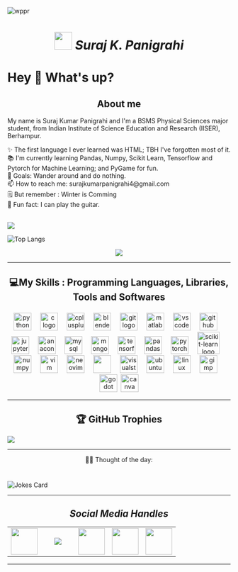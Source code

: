 ![wppr](https://github.com/sk-panigrahi-559/sk-panigrahi-559/assets/108508683/62237fb4-2bed-4e83-ad95-d4acdb1bec84)

<h1 align="center"><img src="https://github.com/sk-panigrahi-559/sk-panigrahi-559/assets/108508683/7e2e6092-fc4f-4a04-96f0-e4dd6c86392b" width="40" height="40"><strong><i> Suraj K. Panigrahi</i></strong></h1>
<!--p align="center"><img src="https://i.pinimg.com/originals/ec/29/67/ec2967eebf71e31cd1cb47e3252e36cd.gif"></p-->
<h1 align="left">Hey 👋 What's up?</h1>
<h2 align="center">About me</h2>
<p align="left">My name is Suraj Kumar Panigrahi and I'm a BSMS Physical Sciences major student, from Indian Institute of Science Education and Research (IISER), Berhampur.</p>

<p align="left">
  ✨ The first language I ever learned was HTML; TBH I've forgotten most of it.<br>
  📚 I'm currently learning Pandas, Numpy, Scikit Learn, Tensorflow and Pytorch for Machine Learning; and PyGame for fun.<br>
  🎯 Goals: Wander around and do nothing.<br>
  📫 How to reach me: surajkumarpanigrahi4@gmail.com <br>
  🗒️ But remember : Winter is Comming<br>
  🎲 Fun fact: I can play the guitar.<br><br>
  <p align="center">
    
  ![](https://github-readme-streak-stats.herokuapp.com/?user=sk-panigrahi-559&theme=dark&hide_border=true)
  <!--![](https://github-readme-stats.vercel.app/api/top-langs/?username=sk-panigrahi-559&theme=dark&hide_border=true&include_all_commits=true&count_private=true&layout=compact&langs_count=8)-->
  ![Top Langs](https://github-readme-stats.vercel.app/api/top-langs/?username=sk-panigrahi-559&theme=dark&layout=donut&langs_count=8&hide_border=true)
  
  </p>
</p>
<p align="center"><img src="https://github-readme-activity-graph.vercel.app/graph?username=sk-panigrahi-559&height=350&hide_title=true&bg_color=transparent&color=fff&area=false&area_color=f00&radius=16"></p>

---

<h2 align="center">💻My Skills : Programming Languages, Libraries, Tools and Softwares</h2>

###

<div align="center">
  <img src="https://cdn.jsdelivr.net/gh/devicons/devicon/icons/python/python-original.svg" height="40" alt="python logo"  />
  <img width="12" />
  <img src="https://cdn.jsdelivr.net/gh/devicons/devicon/icons/c/c-original.svg" height="40" alt="c logo"  />
  <img width="12" />
  <img src="https://cdn.jsdelivr.net/gh/devicons/devicon/icons/cplusplus/cplusplus-original.svg" height="40" alt="cplusplus logo"  />
  <img width="12" />
  <img src="https://cdn.jsdelivr.net/gh/devicons/devicon/icons/blender/blender-original.svg" height="40" alt="blender logo"  />
  <img width="12" />
  <img src="https://cdn.jsdelivr.net/gh/devicons/devicon/icons/git/git-original.svg" height="40" alt="git logo"  />
  <img width="12" />
  <img src="https://cdn.jsdelivr.net/gh/devicons/devicon/icons/matlab/matlab-original.svg" height="40" alt="matlab logo"  />
  <img width="12" />
  <img src="https://cdn.jsdelivr.net/gh/devicons/devicon/icons/vscode/vscode-original.svg" height="40" alt="vscode logo"  />
  <img width="12" />
  <img src="https://skillicons.dev/icons?i=github" height="40" alt="github logo"  />
  <img width="12" />
  <img src="https://cdn.jsdelivr.net/gh/devicons/devicon/icons/jupyter/jupyter-original.svg" height="40" alt="jupyter logo"  />
  <img width="12" />
  <img src="https://cdn.jsdelivr.net/gh/devicons/devicon/icons/anaconda/anaconda-original.svg" height="40" alt="anaconda logo"  />
  <img width="12" />
  <img src="https://cdn.jsdelivr.net/gh/devicons/devicon/icons/mysql/mysql-original.svg" height="40" alt="mysql logo"  />
  <img width="12" />
  <img src="https://cdn.jsdelivr.net/gh/devicons/devicon/icons/mongodb/mongodb-original.svg" height="40" alt="mongodb logo"  />
  <img width="12" />
  <img src="https://cdn.jsdelivr.net/gh/devicons/devicon/icons/tensorflow/tensorflow-original.svg" height="40" alt="tensorflow logo"  />
  <img width="12" />
  <img src="https://cdn.jsdelivr.net/gh/devicons/devicon/icons/pandas/pandas-original.svg" height="40" alt="pandas logo"  />
  <img width="12" />
  <img src="https://cdn.jsdelivr.net/gh/devicons/devicon/icons/pytorch/pytorch-original.svg" height="40" alt="pytorch logo"  />
  <img width="12" />
  <img src="https://github.com/sk-panigrahi-559/sk-panigrahi-559/assets/108508683/27641e10-861f-4922-bf6a-d34a2b73b64d" height="50" alt="scikit-learn logo">
  <img width="12">
  <img src="https://cdn.jsdelivr.net/gh/devicons/devicon/icons/numpy/numpy-original.svg" height="40" alt="numpy logo"  />
  <img width="12" />
  <img src="https://cdn.jsdelivr.net/gh/devicons/devicon/icons/vim/vim-original.svg" height="40" alt="vim logo"  />
  <img width="12" />
  <img src="https://cdn.simpleicons.org/neovim/57A143" height="40" alt="neovim logo"  />
  <img width="12" />
  <img src="https://cdn.jsdelivr.net/gh/devicons/devicon/icons/latex/latex-original.svg" height="40"  />
  <img width="12" />
  <img src="https://cdn.jsdelivr.net/gh/devicons/devicon/icons/visualstudio/visualstudio-plain.svg" height="40" alt="visualstudio logo"  />
  <img width="12" />
  <img src="https://cdn.jsdelivr.net/gh/devicons/devicon/icons/ubuntu/ubuntu-plain.svg" height="40" alt="ubuntu logo"  />
  <img width="12" />
  <img src="https://cdn.jsdelivr.net/gh/devicons/devicon/icons/linux/linux-original.svg" height="40" alt="linux logo"  />
  <img width="12" />
  <img src="https://cdn.simpleicons.org/gimp/5C5543" height="40" alt="gimp logo"  />
  <img width="12" />
  <img src="https://cdn.simpleicons.org/godotengine/478CBF" height="40" alt="godot logo"  />
  <img widht="12" />
  <img src="https://cdn.jsdelivr.net/gh/devicons/devicon/icons/canva/canva-original.svg" height="40" alt="canva logo"/>
          
</div>

<!--
<div align="center">
  <img src="https://github-readme-stats.vercel.app/api?username=sk-panigrahi-559&hide_title=false&hide_rank=false&show_icons=true&include_all_commits=true&count_private=true&disable_animations=false&theme=dracula&locale=en&hide_border=false&order=1" height="150" alt="stats graph"  />
  <img src="https://github-readme-stats.vercel.app/api/top-langs?username=sk-panigrahi-559&locale=en&hide_title=false&layout=compact&card_width=320&langs_count=5&theme=dracula&hide_border=false&order=2" height="150" alt="languages graph"  />
</div>
-->

---
<!--h2 align="center">📊 GitHub Stats:</h2>
<!--table width="100" align='center'>
  <td align='center' width="60">
    
    ![](https://github-readme-stats.vercel.app/api?username=sk-panigrahi-559&theme=dark&hide_border=true&include_all_commits=true&count_private=false)
  
  </td>
</table>

![](https://github-readme-stats.vercel.app/api?username=sk-panigrahi-559&theme=dark&hide_border=true&include_all_commits=true&count_private=false)
![](https://github-readme-stats.vercel.app/api/top-langs/?username=sk-panigrahi-559&theme=dark&hide_border=true&include_all_commits=true&count_private=true&layout=compact)

<img src="https://github-readme-stats.vercel.app/api/top-langs?username=sk-panigrahi-559&theme=dark"/>
###
--->
<h2 align='center'>🏆 GitHub Trophies</h2>
  
![](https://github-profile-trophy.vercel.app/?username=sk-panigrahi-559&theme=nord&no-frame=true&no-bg=false&margin-w=4&row=1)

---
<p align="center">
🤔💡 Thought of the day:

  #
  
  ![Jokes Card](https://readme-jokes.vercel.app/api)
  </p>
  
---
<h2 align='center'><i>Social Media Handles</i></h2>
<table width="100" align='center'>
<tr>
    <td align='center' width="60">
        <a href="https://twitter.com/sku_panigrahi"><img src="https://cdn-icons-png.flaticon.com/512/1409/1409937.png" width="60"></a>
    </td>
    <td align='center' width="60">
        <a href="https://www.instagram.com/s.k.panigrahi_/"><img src="https://cdn-icons-png.flaticon.com/512/1409/1409946.png"></a>
    </td>
    <td align='center' width="60">
        <a href="https://www.linkedin.com/in/suraj-kumar-panigrahi-409174224/"><img src="https://cdn-icons-png.flaticon.com/512/1409/1409945.png" width="60"></a>
    </td>
    <td align='center' width="60">
        <a href="https://www.reddit.com/user/Positive_Sense8671"><img src="https://cdn-icons-png.flaticon.com/512/1409/1409938.png" width="60"></a>
    </td>
    <td align='center' width="60">
        <a href="https://join.skype.com/invite/wpSt31bQMz68"><img src="https://cdn-icons-png.flaticon.com/512/1409/1409949.png" width="60"></a>
    </td>
</tr>
</table>



---
